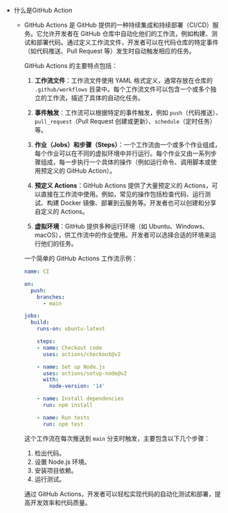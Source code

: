 - 什么是GitHub Action
	- GitHub Actions 是 GitHub 提供的一种持续集成和持续部署（CI/CD）服务。它允许开发者在 GitHub 仓库中自动化他们的工作流，例如构建、测试和部署代码。通过定义工作流文件，开发者可以在代码仓库的特定事件（如代码推送、Pull Request 等）发生时自动触发相应的任务。
	  
	  GitHub Actions 的主要特点包括：
	  
	  1. **工作流文件**：工作流文件使用 YAML 格式定义，通常存放在仓库的 `.github/workflows` 目录中。每个工作流文件可以包含一个或多个独立的工作流，描述了具体的自动化任务。
	  
	  2. **事件触发**：工作流可以根据特定的事件触发，例如 `push`（代码推送）、`pull_request`（Pull Request 创建或更新）、`schedule`（定时任务）等。
	  
	  3. **作业（Jobs）和步骤（Steps）**：一个工作流由一个或多个作业组成，每个作业可以在不同的虚拟环境中并行运行。每个作业又由一系列步骤组成，每一步执行一个具体的操作（例如运行命令、调用脚本或使用预定义的 GitHub Action）。
	  
	  4. **预定义 Actions**：GitHub Actions 提供了大量预定义的 Actions，可以直接在工作流中使用。例如，常见的操作包括检查代码、运行测试、构建 Docker 镜像、部署到云服务等。开发者也可以创建和分享自定义的 Actions。
	  
	  5. **虚拟环境**：GitHub 提供多种运行环境（如 Ubuntu、Windows、macOS），供工作流中的作业使用。开发者可以选择合适的环境来运行他们的任务。
	  
	  一个简单的 GitHub Actions 工作流示例：
	  ```yaml
	  name: CI
	  
	  on:
	    push:
	      branches:
	        - main
	  
	  jobs:
	    build:
	      runs-on: ubuntu-latest
	  
	      steps:
	      - name: Checkout code
	        uses: actions/checkout@v2
	  
	      - name: Set up Node.js
	        uses: actions/setup-node@v2
	        with:
	          node-version: '14'
	  
	      - name: Install dependencies
	        run: npm install
	  
	      - name: Run tests
	        run: npm test
	  ```
	  
	  这个工作流在每次推送到 `main` 分支时触发，主要包含以下几个步骤：
	  1. 检出代码。
	  2. 设置 Node.js 环境。
	  3. 安装项目依赖。
	  4. 运行测试。
	  
	  通过 GitHub Actions，开发者可以轻松实现代码的自动化测试和部署，提高开发效率和代码质量。